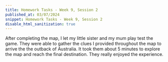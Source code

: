 ```yaml
---
title: Homework Tasks - Week 9, Session 2
published_at: 03/07/2024
snippet: Homework Tasks - Week 9, Session 2
disable_html_sanitization: true
---
```


After completing the map, I let my little sister and my mum play test the game. They were able to gather the clues I provided throughout the map to arrive the the outback of Australia. It took them about 5 minutes to explore the map and reach the final destination. They really enjoyed the experience.